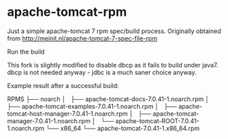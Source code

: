 apache-tomcat-rpm
=================

Just a simple apache-tomcat 7 rpm spec/build process.  Originally obtained
from http://meinit.nl/apache-tomcat-7-spec-file-rpm

Run the build

This fork is slightly modified to disable dbcp as it fails to build under java7.
dbcp is not needed anyway - jdbc is a much saner choice anyway.

Example result after a successful build:

RPMS
├── noarch
│   ├── apache-tomcat-docs-7.0.41-1.noarch.rpm
│   ├── apache-tomcat-examples-7.0.41-1.noarch.rpm
│   ├── apache-tomcat-host-manager-7.0.41-1.noarch.rpm
│   ├── apache-tomcat-manager-7.0.41-1.noarch.rpm
│   └── apache-tomcat-ROOT-7.0.41-1.noarch.rpm
└── x86_64
    └── apache-tomcat-7.0.41-1.x86_64.rpm

